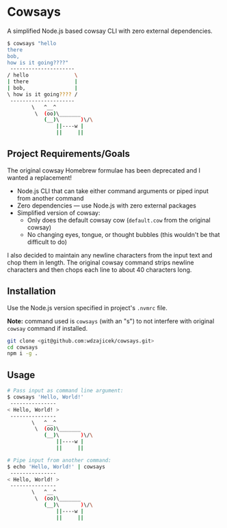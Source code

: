# Cowsays

A simplified Node.js based cowsay CLI with zero external dependencies.

```bash
$ cowsays "hello
there
bob,
how is it going????"
 ---------------------
/ hello               \
| there               |
| bob,                |
\ how is it going???? /
 ---------------------
        \   ^__^
         \  (oo)\_______
            (__)\       )\/\
                ||----w |
                ||     ||
```

## Project Requirements/Goals

The original cowsay Homebrew formulae has been deprecated and I wanted a replacement!

* Node.js CLI that can take either command arguments or piped input from another command
* Zero dependencies — use Node.js with zero external packages
* Simplified version of cowsay:
  * Only does the default cowsay cow (`default.cow` from the original cowsay)
  * No changing eyes, tongue, or thought bubbles (this wouldn't be that difficult to do)

I also decided to maintain any newline characters from the input text and chop them in length.
The original cowsay command strips newline characters and then chops each line to about 40 characters long.

## Installation

Use the Node.js version specified in project's `.nvmrc` file.

**Note:** command used is `cowsays` (with an "s") to not interfere with original `cowsay` command if installed.

```bash
git clone <git@github.com:wdzajicek/cowsays.git>
cd cowsays
npm i -g .
```

## Usage

```bash
# Pass input as command line argument:
$ cowsays 'Hello, World!'
 ---------------
< Hello, World! >
 ---------------
        \   ^__^
         \  (oo)\_______
            (__)\       )\/\
                ||----w |
                ||     ||

# Pipe input from another command:
$ echo 'Hello, World!' | cowsays
 ---------------
< Hello, World! >
 ---------------
        \   ^__^
         \  (oo)\_______
            (__)\       )\/\
                ||----w |
                ||     ||
```
